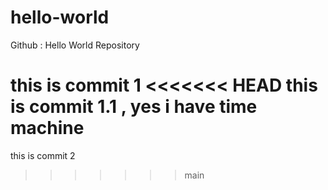 # hello-world
Github : Hello World Repository

this is commit 1
<<<<<<< HEAD
this is commit 1.1 , yes i have time machine
=======

this is commit 2
>>>>>>> main

